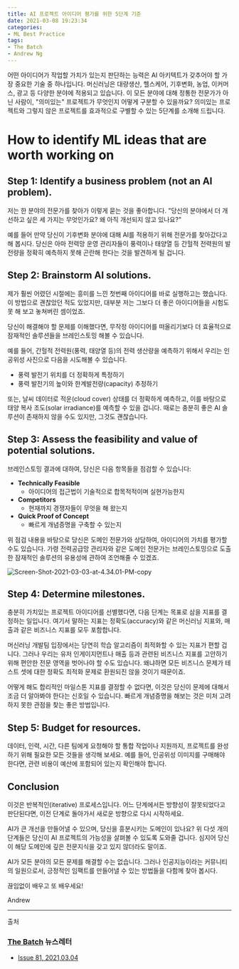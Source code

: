 ```yaml
---
title: AI 프로젝트 아이디어 평가를 위한 5단계 기준
date: 2021-03-08 19:23:34
categories:
- ML Best Practice
tags:
- The Batch
- Andrew Ng
---
```


어떤 아이디어가 작업할 가치가 있는지 판단하는 능력은 AI 아키텍트가 갖추어야 할 가장 중요한 기술 중 하나입니다. 머신러닝은 대량생산, 헬스케어, 기후변화, 농업, 이커머스, 광고 등 다양한 분야에 적용되고 있습니다. 이 모든 분야에 대해 정통한 전문가가 아닌 사람이, "의미있는" 프로젝트가 무엇인지 어떻게 구분할 수 있을까요? 의미있는 프로젝트와 그렇지 않은 프로젝트를 효과적으로 구별할 수 있는 5단계를 소개해 드립니다.

# How to identify ML ideas that are worth working on



## Step 1: Identify a business problem (not an AI problem).

저는 한 분야의 전문가를 찾아가 이렇게 묻는 것을 좋아합니다. "당신의 분야에서 더 개선하고 싶은 세 가지는 무엇인가요? 왜 아직 개선되지 않고 있나요?"

예를 들어 만약 당신이 기후변화 분야에 대해 AI를 적용하기 위해 전문가를 찾아갔다고 해 봅시다. 당신은 아마 전력망 운영 관리자들이 풍력이나 태양열 등 간헐적 전력원의 발전량을 정확히 예측하지 못해 곤란해 한다는 것을 발견하게 될 겁니다.





## Step 2: Brainstorm AI solutions.

제가 훨씬 어렸던 시절에는 흥미를 느낀 첫번째 아이디어를 바로 실행하고는 했습니다. 이 방법으로 괜찮았던 적도 있었지만, 대부분 저는 그보다 더 좋은 아이디어들을 시험도 못 해 보고 놓쳐버린 셈이었죠.

당신이 해결해야 할 문제를 이해했다면, 무작정 아이디어를 떠올리기보다 더 효율적으로 잠재적인 솔루션들을 브레인스토밍 해볼 수 있습니다.

예를 들어, 간헐적 전력원(풍력, 태양열 등)의 전력 생산량을 예측하기 위해서 우리는 인공위성 사진으로 다음을 시도해볼 수 있습니다.

- 풍력 발전기 위치를 더 정확하게 특정하기
- 풍력 발전기의 높이와 한계발전량(capacity) 추정하기

또는, 날씨 데이터로 적운(cloud cover) 상태를 더 정확하게 예측하고, 이를 바탕으로 태양 복사 조도(solar irradiance)를 예측할 수 있을 겁니다. 때로는 충분히 좋은 AI 솔루션이 존재하지 않을 수도 있지만, 그것도 괜찮습니다.





## Step 3: Assess the feasibility and value of potential solutions.

브레인스토밍 결과에 대하여, 당신은 다음 항목들을 점검할 수 있습니다:

- **Technically Feasible**
  - 아이디어의 접근법이 기술적으로 합목적적이며 실현가능한지
- **Competitors**
  - 현재까지 경쟁자들이 무엇을 해 왔는지
- **Quick Proof of Concept**
  - 빠르게 개념증명을 구축할 수 있는지



위 점검 내용을 바탕으로 당신은 도메인 전문가와 상담하여, 아이디어의 가치를 평가할 수도 있습니다. 가령 전력공급망 관리자와 같은 도메인 전문가는 브레인스토밍으로 도출한 잠재적인 솔루션의 유용성에 관하여 조언해줄 수 있겠죠.





![Screen-Shot-2021-03-03-at-4.34.01-PM-copy](https://i.loli.net/2021/03/08/XIKziu8hOH7GcZv.png)





## Step 4: Determine milestones.

충분히 가치있는 프로젝트 아이디어를 선별했다면, 다음 단계는 목표로 삼을 지표를 결정하는 일입니다. 여기서 말하는 지표는 정확도(accuracy)와 같은 머신러닝 지표와, 매출과 같은 비즈니스 지표를 모두 포함합니다.

머신러닝 개발팀 입장에서는 당연히 학습 알고리즘이 최적화할 수 있는 지표가 편할 겁니다. 그러나 우리는 유저 인게이지먼트나 매출 등과 관련된 비즈니스 지표를 고안하기 위해 편안한 전문 영역을 벗어나야 할 수도 있습니다. 왜냐하면 모든 비즈니스 문제가 테스트 셋에 대한 정확도 최적화 문제로 환원되진 않을 것이기 때문이죠. 

어떻게 해도 합리적인 마일스톤 지표를 결정할 수 없다면, 이것은 당신이 문제에 대해서 조금 더 알아봐야 한다는 신호일 수 있습니다. 빠르게 개념증명을 해보는 것은 미처 고려하지 못한 관점을 찾는 좋은 방법입니다.





## Step 5: Budget for resources.

데이터, 인력, 시간, 다른 팀에게 요청해야 할 통합 작업이나 지원까지, 프로젝트를 완성하기 위해 필요한 모든 것들을 생각해 보세요. 예를 들어, 인공위성 이미지를 구매해야 한다면, 관련 비용이 예산에 포함되어 있는지 확인해야 합니다.





## Conclusion

이것은 반복적인(iterative) 프로세스입니다. 어느 단계에서든 방향성이 잘못되었다고 판단된다면, 이전 단계로 돌아가서 새로운 방향으로 다시 시작하세요.

AI가 큰 개선을 만들어낼 수 있으며, 당신을 흥분시키는 도메인이 있나요? 위 다섯 개의 단계들은 당신이 AI 프로젝트의 가능성을 살펴볼 수 있도록 도와줄 겁니다. 심지어 당신이 해당 도메인에 깊은 전문지식을 갖고 있지 않더라도 말이죠.

AI가 모든 분야의 모든 문제를 해결할 수는 없습니다. 그러나 인공지능이라는 커뮤니티의 일원으로서, 긍정적인 임팩트를 만들어낼 수 있는 방법들을 다함께 찾아 봅시다.



끊임없이 배우고 또 배우세요!

Andrew



---

출처

### [The Batch](https://www.deeplearning.ai/the-batch/) 뉴스레터

- [Issue 81, 2021,03.04](https://www.deeplearning.ai/the-batch/issue-81/)

